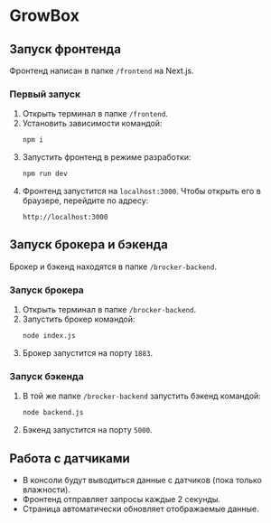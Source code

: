 # GrowBox

## Запуск фронтенда

Фронтенд написан в папке `/frontend` на Next.js.

### Первый запуск
1. Открыть терминал в папке `/frontend`.
2. Установить зависимости командой:
   ```sh
   npm i
   ```
3. Запустить фронтенд в режиме разработки:
   ```sh
   npm run dev
   ```
4. Фронтенд запустится на `localhost:3000`. Чтобы открыть его в браузере, перейдите по адресу:
   ```
   http://localhost:3000
   ```

## Запуск брокера и бэкенда

Брокер и бэкенд находятся в папке `/brocker-backend`.

### Запуск брокера
1. Открыть терминал в папке `/brocker-backend`.
2. Запустить брокер командой:
   ```sh
   node index.js
   ```
3. Брокер запустится на порту `1883`.

### Запуск бэкенда
1. В той же папке `/brocker-backend` запустить бэкенд командой:
   ```sh
   node backend.js
   ```
2. Бэкенд запустится на порту `5000`.

## Работа с датчиками

- В консоли будут выводиться данные с датчиков (пока только влажности).
- Фронтенд отправляет запросы каждые 2 секунды.
- Страница автоматически обновляет отображаемые данные.
